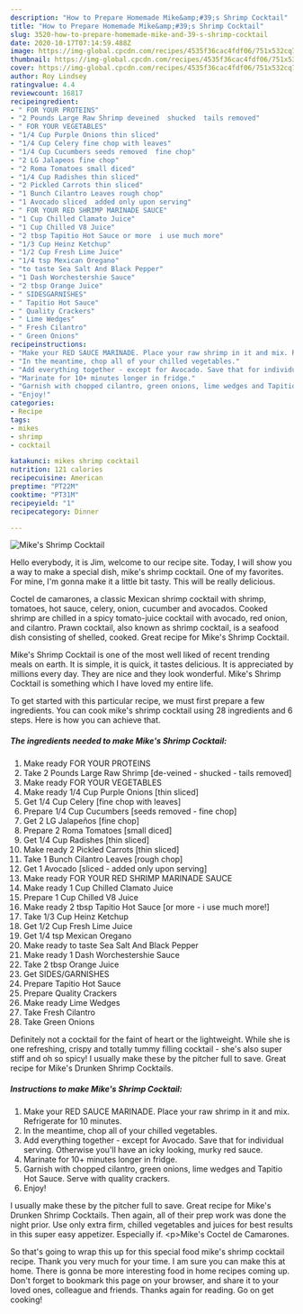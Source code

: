 ```yaml
---
description: "How to Prepare Homemade Mike&amp;#39;s Shrimp Cocktail"
title: "How to Prepare Homemade Mike&amp;#39;s Shrimp Cocktail"
slug: 3520-how-to-prepare-homemade-mike-and-39-s-shrimp-cocktail
date: 2020-10-17T07:14:59.488Z
image: https://img-global.cpcdn.com/recipes/4535f36cac4fdf06/751x532cq70/mikes-shrimp-cocktail-recipe-main-photo.jpg
thumbnail: https://img-global.cpcdn.com/recipes/4535f36cac4fdf06/751x532cq70/mikes-shrimp-cocktail-recipe-main-photo.jpg
cover: https://img-global.cpcdn.com/recipes/4535f36cac4fdf06/751x532cq70/mikes-shrimp-cocktail-recipe-main-photo.jpg
author: Roy Lindsey
ratingvalue: 4.4
reviewcount: 16817
recipeingredient:
- " FOR YOUR PROTEINS"
- "2 Pounds Large Raw Shrimp deveined  shucked  tails removed"
- " FOR YOUR VEGETABLES"
- "1/4 Cup Purple Onions thin sliced"
- "1/4 Cup Celery fine chop with leaves"
- "1/4 Cup Cucumbers seeds removed  fine chop"
- "2 LG Jalapeos fine chop"
- "2 Roma Tomatoes small diced"
- "1/4 Cup Radishes thin sliced"
- "2 Pickled Carrots thin sliced"
- "1 Bunch Cilantro Leaves rough chop"
- "1 Avocado sliced  added only upon serving"
- " FOR YOUR RED SHRIMP MARINADE SAUCE"
- "1 Cup Chilled Clamato Juice"
- "1 Cup Chilled V8 Juice"
- "2 tbsp Tapitio Hot Sauce or more  i use much more"
- "1/3 Cup Heinz Ketchup"
- "1/2 Cup Fresh Lime Juice"
- "1/4 tsp Mexican Oregano"
- "to taste Sea Salt And Black Pepper"
- "1 Dash Worchestershie Sauce"
- "2 tbsp Orange Juice"
- " SIDESGARNISHES"
- " Tapitio Hot Sauce"
- " Quality Crackers"
- " Lime Wedges"
- " Fresh Cilantro"
- " Green Onions"
recipeinstructions:
- "Make your RED SAUCE MARINADE. Place your raw shrimp in it and mix. Refrigerate for 10 minutes."
- "In the meantime, chop all of your chilled vegetables."
- "Add everything together - except for Avocado. Save that for individual serving. Otherwise you&#39;ll have an icky looking, murky red sauce."
- "Marinate for 10+ minutes longer in fridge."
- "Garnish with chopped cilantro, green onions, lime wedges and Tapitio Hot Sauce. Serve with quality crackers."
- "Enjoy!"
categories:
- Recipe
tags:
- mikes
- shrimp
- cocktail

katakunci: mikes shrimp cocktail 
nutrition: 121 calories
recipecuisine: American
preptime: "PT22M"
cooktime: "PT31M"
recipeyield: "1"
recipecategory: Dinner

---
```



![Mike&#39;s Shrimp Cocktail](https://img-global.cpcdn.com/recipes/4535f36cac4fdf06/751x532cq70/mikes-shrimp-cocktail-recipe-main-photo.jpg)

Hello everybody, it is Jim, welcome to our recipe site. Today, I will show you a way to make a special dish, mike&#39;s shrimp cocktail. One of my favorites. For mine, I'm gonna make it a little bit tasty. This will be really delicious.

Coctel de camarones, a classic Mexican shrimp cocktail with shrimp, tomatoes, hot sauce, celery, onion, cucumber and avocados. Cooked shrimp are chilled in a spicy tomato-juice cocktail with avocado, red onion, and cilantro. Prawn cocktail, also known as shrimp cocktail, is a seafood dish consisting of shelled, cooked. Great recipe for Mike&#39;s Shrimp Cocktail.

Mike&#39;s Shrimp Cocktail is one of the most well liked of recent trending meals on earth. It is simple, it is quick, it tastes delicious. It is appreciated by millions every day. They are nice and they look wonderful. Mike&#39;s Shrimp Cocktail is something which I have loved my entire life.


To get started with this particular recipe, we must first prepare a few ingredients. You can cook mike&#39;s shrimp cocktail using 28 ingredients and 6 steps. Here is how you can achieve that.

<!--inarticleads1-->

##### The ingredients needed to make Mike&#39;s Shrimp Cocktail:

1. Make ready  FOR YOUR PROTEINS
1. Take 2 Pounds Large Raw Shrimp [de-veined - shucked - tails removed]
1. Make ready  FOR YOUR VEGETABLES
1. Make ready 1/4 Cup Purple Onions [thin sliced]
1. Get 1/4 Cup Celery [fine chop with leaves]
1. Prepare 1/4 Cup Cucumbers [seeds removed - fine chop]
1. Get 2 LG Jalapeños [fine chop]
1. Prepare 2 Roma Tomatoes [small diced]
1. Get 1/4 Cup Radishes [thin sliced]
1. Make ready 2 Pickled Carrots [thin sliced]
1. Take 1 Bunch Cilantro Leaves [rough chop]
1. Get 1 Avocado [sliced - added only upon serving]
1. Make ready  FOR YOUR RED SHRIMP MARINADE SAUCE
1. Make ready 1 Cup Chilled Clamato Juice
1. Prepare 1 Cup Chilled V8 Juice
1. Make ready 2 tbsp Tapitio Hot Sauce [or more - i use much more!]
1. Take 1/3 Cup Heinz Ketchup
1. Get 1/2 Cup Fresh Lime Juice
1. Get 1/4 tsp Mexican Oregano
1. Make ready to taste Sea Salt And Black Pepper
1. Make ready 1 Dash Worchestershie Sauce
1. Take 2 tbsp Orange Juice
1. Get  SIDES/GARNISHES
1. Prepare  Tapitio Hot Sauce
1. Prepare  Quality Crackers
1. Make ready  Lime Wedges
1. Take  Fresh Cilantro
1. Take  Green Onions


Definitely not a cocktail for the faint of heart or the lightweight. While she is one refreshing, crispy and totally tummy filling cocktail - she&#39;s also super stiff and oh so spicy! I usually make these by the pitcher full to save. Great recipe for Mike&#39;s Drunken Shrimp Cocktails. 

<!--inarticleads2-->

##### Instructions to make Mike&#39;s Shrimp Cocktail:

1. Make your RED SAUCE MARINADE. Place your raw shrimp in it and mix. Refrigerate for 10 minutes.
1. In the meantime, chop all of your chilled vegetables.
1. Add everything together - except for Avocado. Save that for individual serving. Otherwise you&#39;ll have an icky looking, murky red sauce.
1. Marinate for 10+ minutes longer in fridge.
1. Garnish with chopped cilantro, green onions, lime wedges and Tapitio Hot Sauce. Serve with quality crackers.
1. Enjoy!


I usually make these by the pitcher full to save. Great recipe for Mike&#39;s Drunken Shrimp Cocktails. Then again, all of their prep work was done the night prior. Use only extra firm, chilled vegetables and juices for best results in this super easy appetizer. Especially if. &lt;p&gt;Mike&#39;s Coctel de Camarones. 

So that's going to wrap this up for this special food mike&#39;s shrimp cocktail recipe. Thank you very much for your time. I am sure you can make this at home. There is gonna be more interesting food in home recipes coming up. Don't forget to bookmark this page on your browser, and share it to your loved ones, colleague and friends. Thanks again for reading. Go on get cooking!
